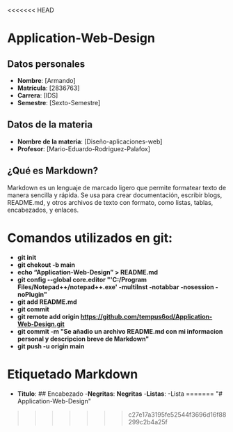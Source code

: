 <<<<<<< HEAD
# Application-Web-Design
## Datos personales
- **Nombre**: [Armando]
- **Matrícula**: [2836763]
- **Carrera**: [IDS]
- **Semestre**: [Sexto-Semestre]

## Datos de la materia
- **Nombre de la materia**: [Diseño-aplicaciones-web]
- **Profesor**: [Mario-Eduardo-Rodriguez-Palafox]

## ¿Qué es Markdown?
Markdown es un lenguaje de marcado ligero que permite formatear texto de manera sencilla y rápida. Se usa para crear documentación, escribir blogs, README.md, y otros archivos de texto con formato, como listas, tablas, encabezados, y enlaces.

# Comandos utilizados en git:

- **git init**
- **git chekout -b main**
- **echo “Application-Web-Design” > README.md**
- **git config --global core.editor "'C:/Program Files/Notepad++/notepad++.exe' -multiInst -notabbar -nosession -noPlugin"**
- **git add README.md**
- **git commit**
- **git remote add origin https://github.com/tempus6od/Application-Web-Design.git**
- **git commit -m "Se añadio un archivo README.md con mi informacion personal y descripcion breve de Markdown"**
- **git push -u origin main**

# Etiquetado Markdown
- **Titulo**: ## Encabezado
-**Negritas**: **Negritas**
-**Listas**: -Lista
=======
"# Application-Web-Design" 

>>>>>>> c27e17a3195fe52544f3696d16f88299c2b4a25f
